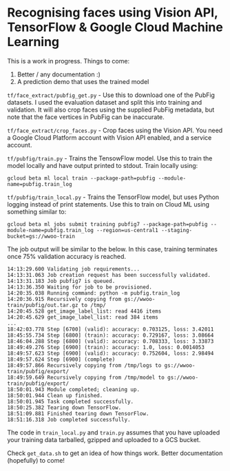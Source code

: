 # Recognising faces using Vision API, TensorFlow & Google Cloud Machine Learning

This is a work in progress.  Things to come:

1. Better / any documentation :)
2. A prediction demo that uses the trained model

`tf/face_extract/pubfig_get.py` - Use this to download one of the PubFig datasets.  I used the evaluation dataset and split this into training and validation.  It will also crop faces using the supplied PubFig metadata, but note that the face vertices in PubFig can be inaccurate.


`tf/face_extract/crop_faces.py` - Crop faces using the Vision API.  You need a Google Cloud Platform account with Vision API enabled, and a service account.

`tf/pubfig/train.py` - Trains the TensowFlow model.  Use this to train the model locally and have output printed to stdout.  Train locally using:

```
gcloud beta ml local train --package-path=pubfig --module-name=pubfig.train_log
```

`tf/pubfig/train_local.py` - Trains the TensorFlow model, but uses Python logging instead of print statements.  Use this to train on Cloud ML using something similar to:

```
gcloud beta ml jobs submit training pubfig7 --package-path=pubfig --module-name=pubfig.train_log --region=us-central1 --staging-bucket=gs://wwoo-train
```

The job output will be similar to the below. In this case, training terminates once 75% validation accuracy is reached.

```
14:13:29.600 Validating job requirements...
14:13:31.063 Job creation request has been successfully validated.
14:13:31.183 Job pubfig7 is queued.
14:13:36.350 Waiting for job to be provisioned.
14:20:35.038 Running command: python -m pubfig.train_log
14:20:36.915 Recursively copying from gs://wwoo-train/pubfig/out.tar.gz to /tmp/
14:20:45.528 get_image_label_list: read 4416 items
14:20:45.629 get_image_label_list: read 384 items
...
18:42:03.778 Step [6700] (valid): accuracy: 0.703125, loss: 3.42011
18:45:55.734 Step [6800] (train): accuracy: 0.729167, loss: 3.08664
18:46:04.288 Step [6800] (valid): accuracy: 0.708333, loss: 3.33873
18:49:49.276 Step [6900] (train): accuracy: 1.0, loss: 0.0014053
18:49:57.623 Step [6900] (valid): accuracy: 0.752604, loss: 2.98494
18:49:57.624 Step [6900] (complete)
18:49:57.866 Recursively copying from /tmp/logs to gs://wwoo-train/pubfig/export/
18:49:59.649 Recursively copying from /tmp/model to gs://wwoo-train/pubfig/export/
18:50:01.943 Module completed; cleaning up.
18:50:01.944 Clean up finished.
18:50:01.945 Task completed successfully.
18:50:25.382 Tearing down TensorFlow.
18:51:09.881 Finished tearing down TensorFlow.
18:51:16.318 Job completed successfully.
```

The code in `train_local.py` and `train.py` assumes that you have uploaded your training data tarballed, gzipped and uploaded to a GCS bucket.

Check `get_data.sh` to get an idea of how things work.  Better documentation (hopefully) to come!
